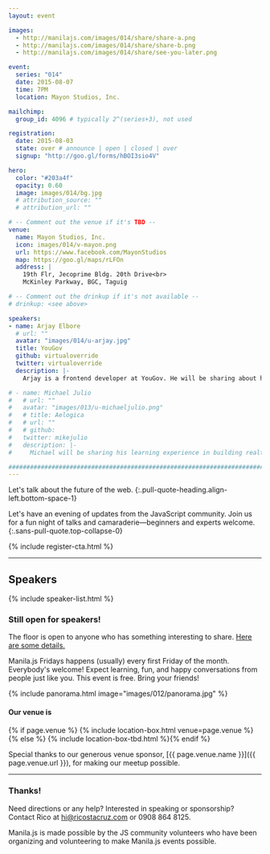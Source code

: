 ```yaml
---
layout: event

images:
  - http://manilajs.com/images/014/share/share-a.png
  - http://manilajs.com/images/014/share/share-b.png
  - http://manilajs.com/images/014/share/see-you-later.png

event:
  series: "014"
  date: 2015-08-07
  time: 7PM
  location: Mayon Studios, Inc.

mailchimp:
  group_id: 4096 # typically 2^(series+3), not used

registration:
  date: 2015-08-03
  state: over # announce | open | closed | over
  signup: "http://goo.gl/forms/hBOI3sio4V"

hero:
  color: "#203a4f"
  opacity: 0.60
  image: images/014/bg.jpg
  # attribution_source: ""
  # attribution_url: ""

# -- Comment out the venue if it's TBD --
venue:
  name: Mayon Studios, Inc.
  icon: images/014/v-mayon.png
  url: https://www.facebook.com/MayonStudios
  map: https://goo.gl/maps/rLFOn
  address: |
    19th Flr, Jecoprime Bldg. 20th Drive<br>
    McKinley Parkway, BGC, Taguig

# -- Comment out the drinkup if it's not available --
# drinkup: <see above>

speakers:
- name: Arjay Elbore
  # url: ""
  avatar: "images/014/u-arjay.jpg"
  title: YouGov
  github: virtualoverride
  twitter: virtualoverride
  description: |-
    Arjay is a frontend developer at YouGov. He will be sharing about how to write type-safe JavaScript using TypeScript.

# - name: Michael Julio
#   # url: ""
#   avatar: "images/013/u-michaeljulio.png"
#   # title: Aelogica
#   # url: ""
#   # github:
#   twitter: mikejulio
#   description: |-
#     Michael will be sharing his learning experience in building realtime apps using AJAX long polling and Server-Side Events (SSE).

##############################################################################
---
```


Let's talk about the future of the web.
{:.pull-quote-heading.align-left.bottom-space-1}

Let's have an evening of updates from the JavaScript community. Join us for a
fun night of talks and camaraderie—beginners and experts welcome.
{:.sans-pull-quote.top-collapse-0}

<!-- Call to action -->
{% include register-cta.html %}

* * * *

## Speakers

{% include speaker-list.html %}

### Still open for speakers!
The floor is open to anyone who has something interesting to share.
[Here are some details.](p/submitting-a-talk.html)

Manila.js Fridays happens (usually) every first Friday of the month.
Everybody's welcome!  Expect learning, fun, and happy conversations from people
just like you.  This event is free. Bring your friends!

<!--
<br>
#### Manila JavaScript Community Meetup
{:.pull-quote-heading}

Let's have an evening of updates from the JavaScript community. Join us for a
fun night of talks and camaraderie—beginners and experts welcome.
{:.pull-quote}
-->

<!-- Big venue image -->
{% include panorama.html image="images/012/panorama.jpg" %}

#### Our venue is

{% if page.venue %}
{% include location-box.html venue=page.venue %}{% else %}
{% include location-box-tbd.html %}{% endif %}

Special thanks to our generous venue sponsor, [{{ page.venue.name }}]({{ page.venue.url }}), for making our meetup possible.

* * * *

### Thanks!

Need directions or any help? Interested in speaking or sponsorship? Contact
Rico at [hi@ricostacruz.com](mailto:hi@ricostacruz.com) or 0908 864 8125.

Manila.js is made possible by the JS community volunteers who have been
organizing and volunteering to make Manila.js events possible.
